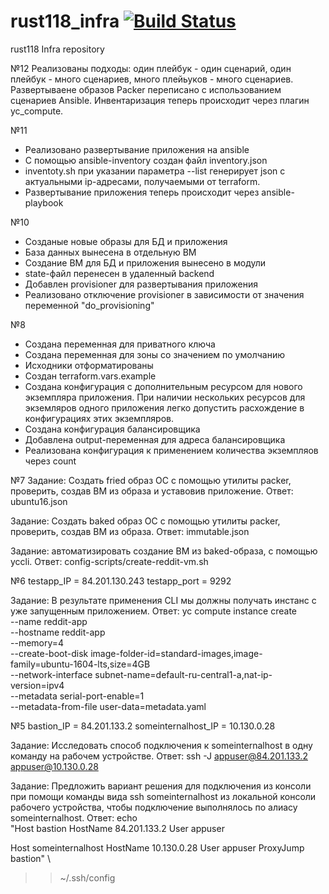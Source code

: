 # rust118_infra [![Build Status](https://travis-ci.com/Otus-DevOps-2020-05/rust118_infra.svg?branch=master)](https://travis-ci.com/Otus-DevOps-2020-05/rust118_infra)
rust118 Infra repository

№12
Реализованы подходы: один плейбук - один сценарий, один плейбук - много сценариев, много плейьуков - много сценариев.
Развертываене образов Packer переписано с использованием сценариев Ansible.
Инвентаризация теперь происходит через плагин yc_compute.

№11
- Реализовано развертывание приложения на ansible
- С помощью ansible-inventory создан файл inventory.json
- inventoty.sh при указании параметра --list генерирует json с актуальными ip-адресами, получаемыми от terraform.
- Развертывание приложения теперь происходит через ansible-playbook

№10
- Созданые новые образы для БД и приложения
- База данных вынесена в отдельную ВМ
- Создание ВМ для БД и приложения вынесено в модули
- state-файл перенесен в удаленный backend
- Добавлен provisioner для развертывания приложения
- Реализовано отключение provisioner в зависимости от значения переменной "do_provisioning"

№8
- Создана переменная для приватного ключа
- Создана переменная для зоны со значением по умолчанию
- Исходники отформатированы
- Создан terraform.vars.example
- Создана конфигурация с дополнительным ресурсом для нового экземпляра приложения.
  При наличии нескольких ресурсов для экземляров одного приложения легко допустить 
  расхождение в конфигурациях этих экземпляров. 
- Создана конфигурация балансировщика
- Добавлена output-переменная для адреса балансировщика
- Реализована конфигурация к применением количества экземпляов через count

№7
Задание: Создать fried образ ОС с помощью утилиты packer, проверить, создав ВМ из образа и уставовив приложение.
Ответ: ubuntu16.json

Задание: Создать baked образ ОС с помощью утилиты packer, проверить, создав ВМ из образа.
Ответ: immutable.json

Задание: автоматизировать создание ВМ из baked-образа, с помощью yccli.
Ответ: config-scripts/create-reddit-vm.sh

№6
testapp_IP = 84.201.130.243
testapp_port = 9292

Задание: В результате применения CLI мы должны получать инстанс с уже запущенным приложением.
Ответ:
yc compute instance create \
--name reddit-app \
--hostname reddit-app \
--memory=4 \
--create-boot-disk image-folder-id=standard-images,image-family=ubuntu-1604-lts,size=4GB \
--network-interface subnet-name=default-ru-central1-a,nat-ip-version=ipv4 \
--metadata serial-port-enable=1 \
--metadata-from-file user-data=metadata.yaml

№5
bastion_IP = 84.201.133.2
someinternalhost_IP = 10.130.0.28

Задание: Исследовать способ подключения к someinternalhost в одну команду на рабочем устройстве.
Ответ:
ssh -J appuser@84.201.133.2 appuser@10.130.0.28

Задание: Предложить вариант решения для подключения из консоли при помощи команды вида ssh someinternalhost из локальной консоли рабочего устройства, чтобы подключение выполнялось по алиасу someinternalhost.
Ответ:
echo \
"Host bastion
    HostName 84.201.133.2
    User appuser

Host someinternalhost
    HostName 10.130.0.28
    User appuser
    ProxyJump bastion" \
>> ~/.ssh/config
